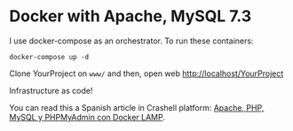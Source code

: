 
# Docker with Apache, MySQL 7.3

I use docker-compose as an orchestrator. To run these containers:

```
docker-compose up -d
```

Clone YourProject on `www/` and then, open web [http://localhost/YourProject](http://127.0.0.1/YourProject)

Infrastructure as code!

You can read this a Spanish article in Crashell platform: [Apache, PHP, MySQL y PHPMyAdmin con Docker LAMP](https://www.crashell.com/estudio/apache_php_mysql_y_phpmyadmin_con_docker_lamp).

